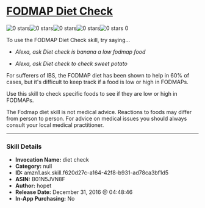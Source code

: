 # [FODMAP Diet Check](http://alexa.amazon.com/#skills/amzn1.ask.skill.f620d27c-a164-42f8-b931-ad78ca3bf1d5)
![0 stars](../../images/ic_star_border_black_18dp_1x.png)![0 stars](../../images/ic_star_border_black_18dp_1x.png)![0 stars](../../images/ic_star_border_black_18dp_1x.png)![0 stars](../../images/ic_star_border_black_18dp_1x.png)![0 stars](../../images/ic_star_border_black_18dp_1x.png) 0

To use the FODMAP Diet Check skill, try saying...

* *Alexa, ask Diet check is banana a low fodmap food*

* *Alexa, ask Diet check to check sweet potato*

For sufferers of IBS, the FODMAP diet has been shown to help in 60% of cases, but it's difficult to keep track if a food is low or high in FODMAPs. 

Use this skill to check specific foods to see if they are low or high in FODMAPs.

The Fodmap diet skill is not medical advice. Reactions to foods may differ from person to person. For advice on medical issues you should always consult your local medical practitioner.

***

### Skill Details

* **Invocation Name:** diet check
* **Category:** null
* **ID:** amzn1.ask.skill.f620d27c-a164-42f8-b931-ad78ca3bf1d5
* **ASIN:** B01N5JVN8F
* **Author:** hopet
* **Release Date:** December 31, 2016 @ 04:48:46
* **In-App Purchasing:** No
